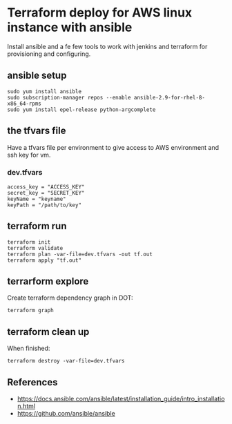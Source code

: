 # Terraform deploy for AWS linux instance with ansible

Install ansible and a fe few tools to work with jenkins and terraform for provisioning and configuring.

## ansible setup

```
sudo yum install ansible
sudo subscription-manager repos --enable ansible-2.9-for-rhel-8-x86_64-rpms
sudo yum install epel-release python-argcomplete
```

## the tfvars file

Have a tfvars file per environment to give access to AWS environment and ssh key for vm.

### dev.tfvars

```
access_key = "ACCESS_KEY"
secret_key = "SECRET_KEY"
keyName = "keyname"
keyPath = "/path/to/key"
```

## terraform run
```
terraform init
terraform validate
terraform plan -var-file=dev.tfvars -out tf.out
terraform apply "tf.out"
```

## terrarform explore

Create terraform dependency graph in DOT:
```
terraform graph
```

## terraform clean up

When finished:
```
terraform destroy -var-file=dev.tfvars
```
## References

 * https://docs.ansible.com/ansible/latest/installation_guide/intro_installation.html
 * https://github.com/ansible/ansible

